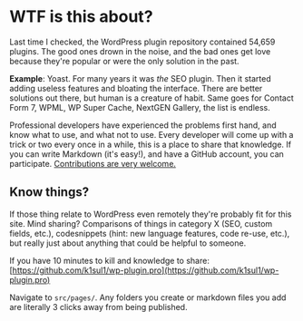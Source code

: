 # WTF is this about?
Last time I checked, the WordPress plugin repository contained 54,659 plugins. The good ones drown in the noise, and the bad ones get love because they're popular or were the only solution in the past.

**Example**: Yoast. For many years it was _the_ SEO plugin. Then it started adding useless features and bloating the interface. There are better solutions out there, but human is a creature of habit. Same goes for Contact Form 7, WPML, WP Super Cache, NextGEN Gallery, the list is endless.

Professional developers have experienced the problems first hand, and know what to use, and what not to use. Every developer will come up with a trick or two every once in a while, this is a place to share that knowledge. If you can write Markdown (it's easy!), and have a GitHub account, you can participate. [Contributions are very welcome.](https://github.com/k1sul1/wp-plugin.pro)

## Know things? 
If those thing relate to WordPress even remotely they're probably fit for this site. Mind sharing?
Comparisons of things in category X (SEO, custom fields, etc.), codesnippets (hint: new language features, code re-use, etc.), but really just about anything that could be helpful to someone. 

If you have 10 minutes to kill and knowledge to share: [https://github.com/k1sul1/wp-plugin.pro](https://github.com/k1sul1/wp-plugin.pro)

Navigate to `src/pages/`. Any folders you create or markdown files you add are literally 3 clicks away from being published.

